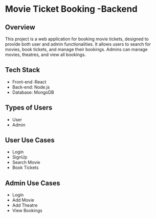 # Movie Ticket Booking -Backend 
## Overview
This project is a web application for booking movie tickets, designed to provide both user and admin functionalities. It allows users to search for movies, book tickets, and manage their bookings. Admins can manage movies, theatres, and view all bookings.

## Tech Stack
  * Front-end :React
  * Back-end: Node.js
  * Database: MongoDB
## Types of Users
  * User
  * Admin
## User Use Cases
  * Login
  * SignUp
  * Search Movie
  * Book Tickets
## Admin Use Cases
  * Login
  * Add Movie
  * Add Theatre
  * View Bookings
